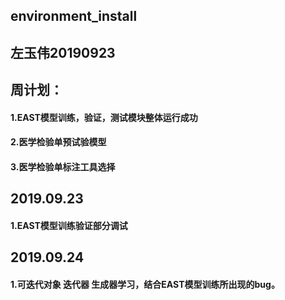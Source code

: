 ## environment_install
左玉伟20190923
----
## 周计划：
#### 1.EAST模型训练，验证，测试模块整体运行成功
#### 2.医学检验单预试验模型
#### 3.医学检验单标注工具选择
2019.09.23
----
#### 1.EAST模型训练验证部分调试
2019.09.24
----
#### 1.可迭代对象 迭代器 生成器学习，结合EAST模型训练所出现的bug。

